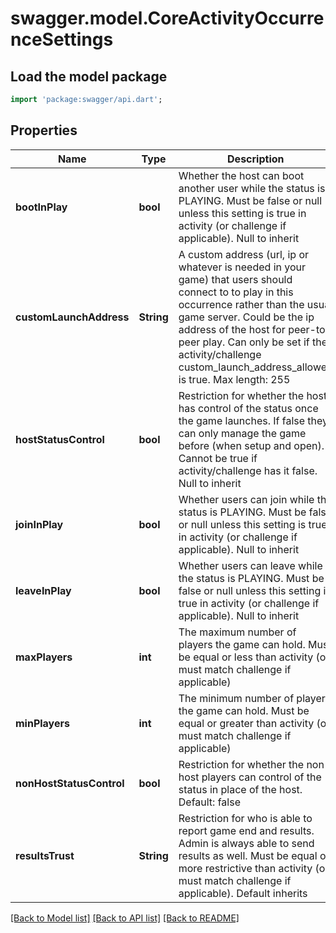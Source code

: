 # swagger.model.CoreActivityOccurrenceSettings

## Load the model package
```dart
import 'package:swagger/api.dart';
```

## Properties
Name | Type | Description | Notes
------------ | ------------- | ------------- | -------------
**bootInPlay** | **bool** | Whether the host can boot another user while the status is PLAYING. Must be false or null unless this setting is true in activity (or challenge if applicable). Null to inherit | [optional] [default to null]
**customLaunchAddress** | **String** | A custom address (url, ip or whatever is needed in your game) that users should connect to to play in this occurrence rather than the usual game server. Could be the ip address of the host for peer-to-peer play. Can only be set if the activity/challenge custom_launch_address_allowed is true. Max length: 255 | [optional] [default to null]
**hostStatusControl** | **bool** | Restriction for whether the host has control of the status once the game launches. If false they can only manage the game before (when setup and open). Cannot be true if activity/challenge has it false. Null to inherit | [optional] [default to null]
**joinInPlay** | **bool** | Whether users can join while the status is PLAYING. Must be false or null unless this setting is true in activity (or challenge if applicable). Null to inherit | [optional] [default to null]
**leaveInPlay** | **bool** | Whether users can leave while the status is PLAYING. Must be false or null unless this setting is true in activity (or challenge if applicable). Null to inherit | [optional] [default to null]
**maxPlayers** | **int** | The maximum number of players the game can hold. Must be equal or less than activity (or must match challenge if applicable) | [optional] [default to null]
**minPlayers** | **int** | The minimum number of players the game can hold. Must be equal or greater than activity (or must match challenge if applicable) | [optional] [default to null]
**nonHostStatusControl** | **bool** | Restriction for whether the non-host players can control of the status in place of the host. Default: false | [optional] [default to null]
**resultsTrust** | **String** | Restriction for who is able to report game end and results. Admin is always able to send results as well. Must be equal or more restrictive than activity (or must match challenge if applicable). Default inherits | [optional] [default to null]

[[Back to Model list]](../README.md#documentation-for-models) [[Back to API list]](../README.md#documentation-for-api-endpoints) [[Back to README]](../README.md)


